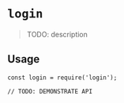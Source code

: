 # `login`

> TODO: description

## Usage

```
const login = require('login');

// TODO: DEMONSTRATE API
```
